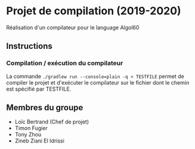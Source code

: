 # Projet de compilation (2019-2020)

Réalisation d'un compilateur pour le language Algol60

## Instructions

### Compilation / exécution du compilateur

La commande `./gradlew run --console=plain -q < TESTFILE` permet de compiler le projet et d'exécuter le compilateur sur le fichier dont le chemin est spécifié par TESTFILE.

## Membres du groupe

- Loïc Bertrand (Chef de projet)
- Timon Fugier
- Tony Zhou
- Zineb Ziani El Idrissi
